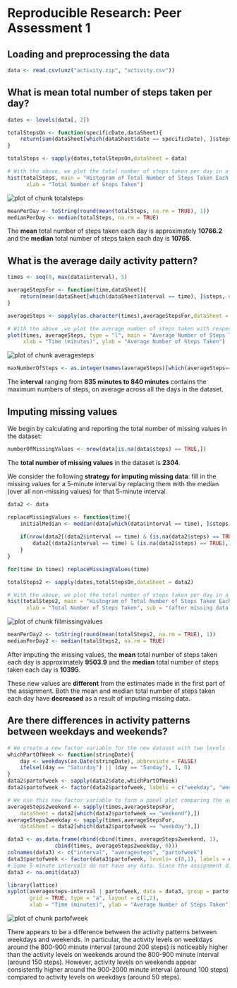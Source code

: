 # Reproducible Research: Peer Assessment 1


## Loading and preprocessing the data


```r
data <- read.csv(unz("activity.zip", "activity.csv"))
```

## What is mean total number of steps taken per day?


```r
dates <- levels(data[, 2])

totalStepsOn <- function(specificDate,dataSheet){
    return(sum(dataSheet[which(dataSheet$date == specificDate), ]$steps))
}

totalSteps <- sapply(dates,totalStepsOn,dataSheet = data)

# With the above, we plot the total number of steps taken per day in a histogram:
hist(totalSteps, main = "Histogram of Total Number of Steps Taken Each Day", 
      xlab = "Total Number of Steps Taken")
```

![plot of chunk totalsteps](figure/totalsteps.png) 

```r
meanPerDay <- toString(round(mean(totalSteps, na.rm = TRUE), 1))
medianPerDay <- median(totalSteps, na.rm = TRUE)
```

The **mean** total number of steps taken each day is approximately **10766.2** and the **median** total number of steps taken each day is **10765**.

## What is the average daily activity pattern?

```r
times <- seq(0, max(data$interval), 5)

averageStepsFor <- function(time,dataSheet){
    return(mean(dataSheet[which(dataSheet$interval == time), ]$steps, na.rm = TRUE))
}

averageSteps <- sapply(as.character(times),averageStepsFor,dataSheet = data)

# With the above ,we plot the average number of steps taken with respect to time:
plot(times, averageSteps, type = "l", main = "Average Number of Steps Taken vs. Time", 
     xlab = "Time (minutes)", ylab = "Average Number of Steps Taken")
```

![plot of chunk averagesteps](figure/averagesteps.png) 

```r
maxNumberOfSteps <- as.integer(names(averageSteps)[which(averageSteps==max(averageSteps, na.rm = TRUE))])
```

The **interval** ranging from **835 minutes to 840 minutes** contains the maximum numbers of steps, on average across all the days in the dataset.

## Imputing missing values
We begin by calculating and reporting the total number of missing values in the dataset:


```r
numberOfMissingValues <- nrow(data[is.na(data$steps) == TRUE,])
```
The **total number of missing values** in the dataset is **2304**.

We consider the following **strategy for imputing missing data**: fill in the missing values for a 5-minute interval by replacing them with the median (over all non-missing values) for that 5-minute interval.

```r
data2 <- data

replaceMissingValues <- function(time){
    initialMedian <- median(data[which(data$interval == time), ]$steps, na.rm = TRUE)
    
    if(nrow(data2[(data2$interval == time) & (is.na(data2$steps) == TRUE),]) != 0){
        data2[(data2$interval == time) & (is.na(data2$steps) == TRUE),][,1]<<-initialMedian
    }
}

for(time in times) replaceMissingValues(time)

totalSteps2 <- sapply(dates,totalStepsOn,dataSheet = data2)

# With the above, we plot the total number of steps taken per day in a histogram (based on this new data set):
hist(totalSteps2, main = "Histogram of Total Number of Steps Taken Each Day", 
      xlab = "Total Number of Steps Taken", sub = "(after missing data has been imputed)")
```

![plot of chunk fillmissingvalues](figure/fillmissingvalues.png) 

```r
meanPerDay2 <- toString(round(mean(totalSteps2, na.rm = TRUE), 1))
medianPerDay2 <- median(totalSteps2, na.rm = TRUE)
```

After imputing the missing values, the **mean** total number of steps taken each day is approximately **9503.9** and the **median** total number of steps taken each day is **10395**.

These new values are **different** from the estimates made in the first part of the assignment. Both the mean and median total number of steps taken each day have **decreased** as a result of imputing missing data.

## Are there differences in activity patterns between weekdays and weekends?

```r
# We create a new factor variable for the new dataset with two levels - "weekend" (Saturday & Sunday) and "weekday" (Monday through Friday):
whichPartOfWeek <- function(stringDate){
    day <- weekdays(as.Date(stringDate), abbreviate = FALSE)
    ifelse((day == "Saturday") || (day == "Sunday"), 1, 0)
}
data2$partofweek <- sapply(data2$date,whichPartOfWeek)
data2$partofweek <- factor(data2$partofweek, labels = c("weekday", "weekend"))

# We use this new factor variable to form a panel plot comparing the average number of steps taken over all weekend days per 5-minute interval and the average number of steps taken over all weekday days per 5-minute interval:
averageSteps2weekend <- sapply(times,averageStepsFor,
    dataSheet = data2[which(data2$partofweek == "weekend"),])
averageSteps2weekday <- sapply(times,averageStepsFor,
    dataSheet = data2[which(data2$partofweek == "weekday"),])

data3 <- as.data.frame(rbind(cbind(times, averageSteps2weekend, 1), 
               cbind(times, averageSteps2weekday, 0)))
colnames(data3) <- c("interval", "averagesteps", "partofweek")
data3$partofweek <- factor(data3$partofweek, levels= c(0,1), labels = c("weekday", "weekend"))
# Some 5-minute intervals do not have any data. Since the assignment did not require that these values be imputed, we omit them from the data prior to graphing.
data3 <- na.omit(data3)

library(lattice)
xyplot(averagesteps~interval | partofweek, data = data3, group = partofweek, 
       grid = TRUE, type = "a", layout = c(1,2),
       xlab = "Time (minutes)", ylab = "Average Number of Steps Taken")
```

![plot of chunk partofweek](figure/partofweek.png) 

There appears to be a difference between the activity patterns between weekdays and weekends. In particular, the activity levels on weekdays around the 800-900 minute interval (around 200 steps) is noticeably higher than the activity levels on weekends around the 800-900 minute interval (around 150 steps). However, activity levels on weekends appear consistently higher around the 900-2000 minute interval (around 100 steps) compared to activity levels on weekdays (around 50 steps).
